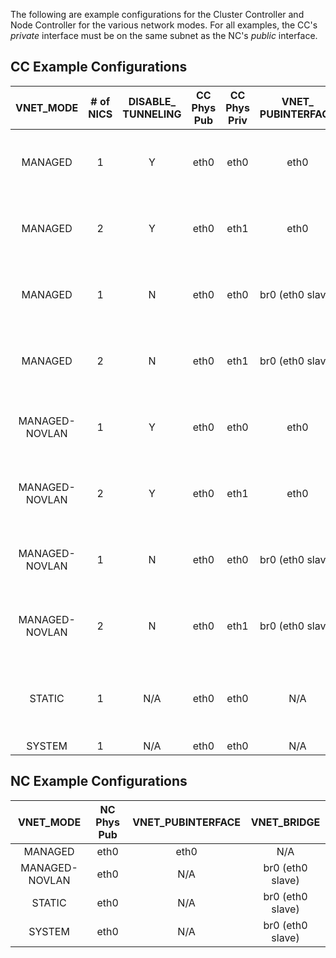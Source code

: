 The following are example configurations for the Cluster Controller and Node Controller for the various network modes.  For all examples, the CC's _private_ interface must be on the same subnet as the NC's _public_ interface.

## CC Example Configurations

| VNET_MODE     | # of NICS | DISABLE_ TUNNELING | CC Phys Pub | CC Phys Priv | VNET_ PUBINTERFACE  | VNET_ PRIVINTERFACE | Other required fields |
|:-------------:|:---------:|:-:|:-----------:|:------------:|:------------------:|:------------------:| ----- |
|MANAGED        | 1         | Y | eth0        | eth0         | eth0               | eth0               | VNET_PUBLICIPS VNET_SUBNET VNET_NETMASK VNET_DNS VNET_ADDRSPERNET |
|MANAGED        | 2         | Y | eth0        | eth1         | eth0               | eth1               | VNET_PUBLICIPS VNET_SUBNET VNET_NETMASK VNET_DNS VNET_ADDRSPERNET |
|MANAGED        | 1         | N | eth0        | eth0         | br0 (eth0 slave)   | eth0 (br0?)        | VNET_PUBLICIPS VNET_SUBNET VNET_NETMASK VNET_DNS VNET_ADDRSPERNET |
|MANAGED        | 2         | N | eth0        | eth1         | br0 (eth0 slave)   | eth1               | VNET_PUBLICIPS VNET_SUBNET VNET_NETMASK VNET_DNS VNET_ADDRSPERNET |
|MANAGED-NOVLAN | 1         | Y | eth0        | eth0         | eth0               | eth0               | VNET_PUBLICIPS VNET_SUBNET VNET_NETMASK VNET_DNS VNET_ADDRSPERNET |
|MANAGED-NOVLAN | 2         | Y | eth0        | eth1         | eth0               | eth1               | VNET_PUBLICIPS VNET_SUBNET VNET_NETMASK VNET_DNS VNET_ADDRSPERNET |
|MANAGED-NOVLAN | 1         | N | eth0        | eth0         | br0 (eth0 slave)   | eth0 (br0?)        | VNET_PUBLICIPS VNET_SUBNET VNET_NETMASK VNET_DNS VNET_ADDRSPERNET |
|MANAGED-NOVLAN | 2         | N | eth0        | eth1         | br0 (eth0 slave)   | eth1               | VNET_PUBLICIPS VNET_SUBNET VNET_NETMASK VNET_DNS VNET_ADDRSPERNET |
|STATIC         | 1         | N/A |eth0        | eth0         | N/A                | eth0               | VNET_SUBNET VNET_NETMASK VNET_BROADCAST VNET_ROUTER VNET_DNS VNET_MACMAP |
|SYSTEM         | 1         | N/A |eth0        | eth0         | N/A                | N/A                | |

## NC Example Configurations

| VNET_MODE     | NC Phys Pub | VNET_PUBINTERFACE | VNET_BRIDGE |
|:-------------:|:-----------:|:-----------------:|:-----------:|
|MANAGED        | eth0        | eth0              | N/A |
|MANAGED-NOVLAN | eth0        | N/A               | br0 (eth0 slave) |
|STATIC         | eth0        | N/A               | br0 (eth0 slave) |
|SYSTEM         | eth0        | N/A               | br0 (eth0 slave) |
